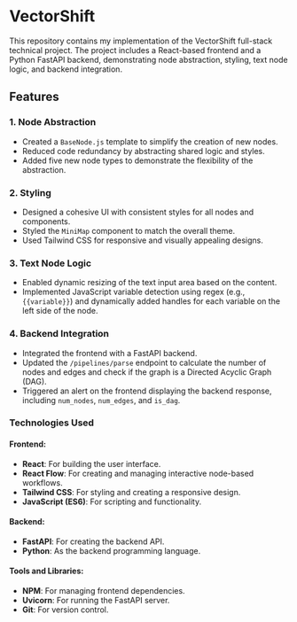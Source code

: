 # VectorShift 

This repository contains my implementation of the VectorShift full-stack technical project. The project includes a React-based frontend and a Python FastAPI backend, demonstrating node abstraction, styling, text node logic, and backend integration.

## Features

### 1. Node Abstraction
- Created a `BaseNode.js` template to simplify the creation of new nodes.
- Reduced code redundancy by abstracting shared logic and styles.
- Added five new node types to demonstrate the flexibility of the abstraction.

### 2. Styling
- Designed a cohesive UI with consistent styles for all nodes and components.
- Styled the `MiniMap` component to match the overall theme.
- Used Tailwind CSS for responsive and visually appealing designs.

### 3. Text Node Logic
- Enabled dynamic resizing of the text input area based on the content.
- Implemented JavaScript variable detection using regex (e.g., `{{variable}}`) and dynamically added handles for each variable on the left side of the node.

### 4. Backend Integration
- Integrated the frontend with a FastAPI backend.
- Updated the `/pipelines/parse` endpoint to calculate the number of nodes and edges and check if the graph is a Directed Acyclic Graph (DAG).
- Triggered an alert on the frontend displaying the backend response, including `num_nodes`, `num_edges`, and `is_dag`.

### Technologies Used

#### Frontend:
- **React**: For building the user interface.
- **React Flow**: For creating and managing interactive node-based workflows.
- **Tailwind CSS**: For styling and creating a responsive design.
- **JavaScript (ES6)**: For scripting and functionality.

#### Backend:
- **FastAPI**: For creating the backend API.
- **Python**: As the backend programming language.

#### Tools and Libraries:
- **NPM**: For managing frontend dependencies.
- **Uvicorn**: For running the FastAPI server.
- **Git**: For version control.


